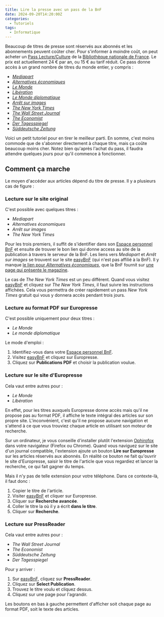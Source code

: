 ```yaml
---
title: Lire la presse avec un pass de la BnF
date: 2024-09-20T14:20:00Z
categories:
  - Tutoriels
tags:
  - Informatique
---
```

Beaucoup de titres de presse sont réservés aux abonnés et les abonnements peuvent coûter cher. Pour s'informer à moindre coût, on peut acheter un [Pass Lecture/Culture](https://inscriptionbilletterie.bnf.fr/accueil) de la [Bibliothèque nationale de France](https://www.bnf.fr). Le prix est actuellement 24 € par an, ou 15 € au tarif réduit. Ce pass donne accès à un grand nombre de titres du monde entier, y compris :

- [*Mediapart*](https://www.mediapart.fr/)
- [*Alternatives économiques*](https://www.alternatives-economiques.fr/)
- [*Le Monde*](https://www.lemonde.fr/)
- [*Libération*](https://www.liberation.fr/)
- [*Le Monde diplomatique*](https://www.monde-diplomatique.fr/)
- [*Arrêt sur images*](https://www.arretsurimages.net/)
- [*The New York Times*](https://www.nytimes.com/)
- [*The Wall Street Journal*](https://www.wsj.com/)
- [*The Economist*](https://www.economist.com/)
- [*Der Tagesspiegel*](https://www.tagesspiegel.de/)
- [*Süddeutsche Zeitung*](https://www.sueddeutsche.de/)

Voici un petit tutoriel pour en tirer le meilleur parti. En somme, c'est moins commode que de s'abonner directement à chaque titre, mais ça coûte beaucoup moins cher. Notez bien qu'après l'achat du pass, il faudra attendre quelques jours pour qu'il commence à fonctionner.

## Comment ça marche

Le moyen d'accéder aux articles dépend du titre de presse. Il y a plusieurs cas de figure :

### Lecture sur le site original

C'est possible avec quelques titres :

- *Mediapart*
- *Alternatives économiques*
- *Arrêt sur images*
- *The New York Times*

Pour les trois premiers, il suffit de s'identifier dans son [Espace personnel BnF](https://espacepersonnel.bnf.fr/) et ensuite de trouver le bon lien qui donne access au site de la publication à travers le serveur de la BnF. Les liens vers *Mediapart* et *Arrêt sur images* se trouvent sur le site [easyBnF](https://easybnf.fr/) (qui n'est pas affilié à la BnF). Il y manque [le lien pour *Alternatives économiques*](https://bnf.idm.oclc.org/login?url=https://www.alternatives-economiques.fr), que la BnF fournit sur [une page qui présente le magazine](https://bdl.bnf.fr/alternatives-%C3%A9conomiques-0).

Le cas de *The New York Times* est un peu différent. Quand vous visitez [easyBnF](https://easybnf.fr/) et cliquez sur *The New York Times*, il faut suivre les instructions affichées. Cela vous permettra de créer rapidement un pass *New York Times* gratuit qui vous y donnera accès pendant trois jours.

### Lecture au format PDF sur Europresse

C'est possible uniquement pour deux titres :

- *Le Monde*
- *Le monde diplomatique*

Le mode d'emploi :

1. Identifiez-vous dans votre [Espace personnel BnF](https://espacepersonnel.bnf.fr/).
2. Visitez [easyBnF](https://easybnf.fr/) et cliquez sur Europresse.
3. Cliquez sur **Publications PDF** et choisir la publication voulue.

### Lecture sur le site d'Europresse

Cela vaut entre autres pour :

- *Le Monde*
- *Libération*

En effet, pour les titres auxquels Europresse donne accès mais qu'il ne propose pas au format PDF, il affiche le texte intégral des articles sur son propre site. L'inconvénient, c'est qu'il ne propose aucune navigation et s'attend à ce que vous trouviez chaque article en utilisant son moteur de recherche.

Sur un ordinateur, je vous conseille d'installer plutôt l'extension [Ophirofox](https://ophirofox.ophir.dev/) dans votre navigateur (Firefox ou Chrome). Quand vous naviguez sur le site d'un journal compatible, l'extension ajoute un bouton **Lire sur Europresse** sur les articles réservés aux abonnés. En réalité ce bouton ne fait qu'ouvrir le site d'Europresse, saisir le titre de l'article que vous regardiez et lancer la recherche, ce qui fait gagner du temps.

Mais il n'y pas de telle extension pour votre téléphone. Dans ce contexte-là, il faut donc :

1. Copier le titre de l'article.
2. Visiter [easyBnF](https://easybnf.fr/) et cliquer sur Europresse.
3. Cliquer sur **Recherche avancée**.
4. Coller le titre la où il y a écrit **dans le titre**.
5. Cliquer sur **Recherche**.

### Lecture sur PressReader

Cela vaut entre autres pour :

- *The Wall Street Journal*
- *The Economist*
- *Süddeutsche Zeitung*
- *Der Tagesspiegel*

Pour y arriver :

1. Sur [easyBnF](https://easybnf.fr/), cliquez sur **PressReader**.
2. Cliquez sur **Select Publication**.
3. Trouvez le titre voulu et cliquez dessus.
4. Cliquez sur une page pour l'agrandir.

Les boutons en bas à gauche permettent d'afficher soit chaque page au format PDF, soit le texte des articles.

